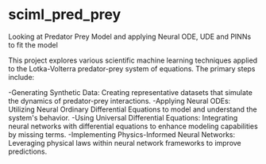 # sciml_pred_prey
Looking at Predator Prey Model and applying Neural ODE, UDE and PINNs to fit the model

This project explores various scientific machine learning techniques applied to the Lotka-Volterra predator-prey system of equations. The primary steps include:

-Generating Synthetic Data: Creating representative datasets that simulate the dynamics of predator-prey interactions.
-Applying Neural ODEs: Utilizing Neural Ordinary Differential Equations to model and understand the system's behavior.
-Using Universal Differential Equations: Integrating neural networks with differential equations to enhance modeling capabilities by missing terms.
-Implementing Physics-Informed Neural Networks: Leveraging physical laws within neural network frameworks to improve predictions.
